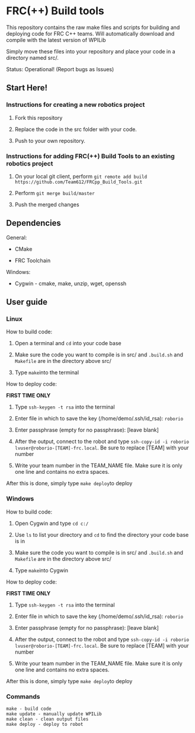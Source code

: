# FRC(++) Build tools

This repository contains the raw make files and scripts for building and deploying code for FRC C++ teams. Will automatically download and compile with the latest version of WPILib

Simply move these files into your repository and place your code in a directory named src/.

Status: Operational! (Report bugs as Issues)

## Start Here!

### Instructions for creating a new robotics project

1. Fork this repository

2. Replace the code in the src folder with your code.

3. Push to your own repository.

### Instructions for adding FRC(++) Build Tools to an existing robotics project

1. On your local git client, perform `git remote add build https://github.com/Team612/FRCpp_Build_Tools.git`

2. Perform `git merge build/master`

4. Push the merged changes

## Dependencies

General:

  * CMake

  * FRC Toolchain

Windows:

  * Cygwin - cmake, make, unzip, wget, openssh

## User guide

### Linux

How to build code:

1. Open a terminal and `cd` into your code base

1. Make sure the code you want to compile is in src/ and `.build.sh` and `Makefile` are in the directory above src/

1. Type `make`into the terminal

How to deploy code:

**FIRST TIME ONLY**

1. Type `ssh-keygen -t rsa` into the terminal

1. Enter file in which to save the key (/home/demo/.ssh/id_rsa): `roborio`

1. Enter passphrase (empty for no passphrase): [leave blank]

1. After the output, connect to the robot and type `ssh-copy-id -i roborio lvuser@roborio-[TEAM]-frc.local`. Be sure to replace [TEAM] with your number

1. Write your team number in the TEAM_NAME file. Make sure it is only one line and contains no extra spaces.

After this is done, simply type `make deploy`to deploy

### Windows

How to build code:

1. Open Cygwin and type `cd c:/`

1. Use `ls` to list your directory and `cd` to find the directory your code base is in

1. Make sure the code you want to compile is in src/ and `.build.sh` and `Makefile` are in the directory above src/

1. Type `make`into Cygwin

How to deploy code:

**FIRST TIME ONLY**

1. Type `ssh-keygen -t rsa` into the terminal

1. Enter file in which to save the key (/home/demo/.ssh/id_rsa): `roborio`

1. Enter passphrase (empty for no passphrase): [leave blank]

1. After the output, connect to the robot and type `ssh-copy-id -i roborio lvuser@roborio-[TEAM]-frc.local`. Be sure to replace [TEAM] with your number

1. Write your team number in the TEAM_NAME file. Make sure it is only one line and contains no extra spaces.

After this is done, simply type `make deploy`to deploy

### Commands

    make - build code
    make update - manually update WPILib
    make clean - clean output files
    make deploy - deploy to robot
